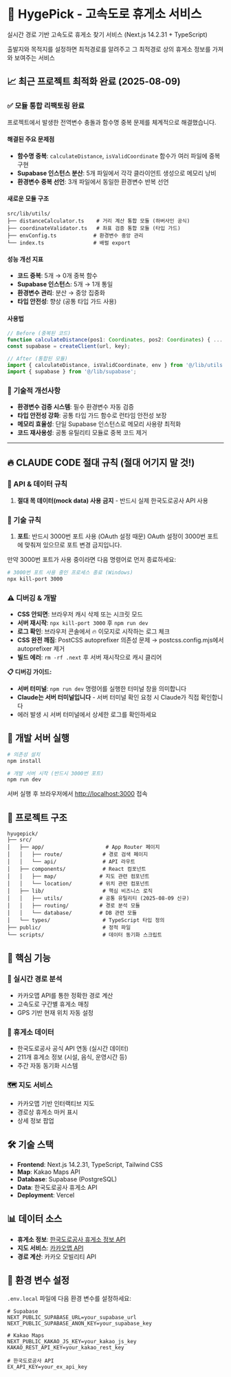 # 🚗 HygePick - 고속도로 휴게소 서비스

실시간 경로 기반 고속도로 휴게소 찾기 서비스 (Next.js 14.2.31 + TypeScript)

출발지와 목적지를 설정하면 최적경로를 알려주고 그 최적경로 상의 휴게소 정보를 가져와 보여주는 서비스

## 📈 최근 프로젝트 최적화 완료 (2025-08-09)

### ✅ **모듈 통합 리팩토링 완료**
프로젝트에서 발생한 전역변수 충돌과 함수명 중복 문제를 체계적으로 해결했습니다.

#### **해결된 주요 문제점**
- **함수명 중복**: `calculateDistance`, `isValidCoordinate` 함수가 여러 파일에 중복 구현
- **Supabase 인스턴스 분산**: 5개 파일에서 각각 클라이언트 생성으로 메모리 낭비
- **환경변수 중복 선언**: 3개 파일에서 동일한 환경변수 반복 선언

#### **새로운 모듈 구조**
```
src/lib/utils/
├── distanceCalculator.ts    # 거리 계산 통합 모듈 (하버사인 공식)
├── coordinateValidator.ts   # 좌표 검증 통합 모듈 (타입 가드)
├── envConfig.ts            # 환경변수 중앙 관리
└── index.ts                # 배럴 export
```

#### **성능 개선 지표**
- **코드 중복**: 5개 → 0개 중복 함수
- **Supabase 인스턴스**: 5개 → 1개 통일
- **환경변수 관리**: 분산 → 중앙 집중화
- **타입 안전성**: 향상 (공통 타입 가드 사용)

#### **사용법**
```typescript
// Before (중복된 코드)
function calculateDistance(pos1: Coordinates, pos2: Coordinates) { ... }
const supabase = createClient(url, key);

// After (통합된 모듈)
import { calculateDistance, isValidCoordinate, env } from '@/lib/utils';
import { supabase } from '@/lib/supabase';
```

### 🔧 **기술적 개선사항**
- **환경변수 검증 시스템**: 필수 환경변수 자동 검증
- **타입 안전성 강화**: 공통 타입 가드 함수로 런타임 안전성 보장
- **메모리 효율성**: 단일 Supabase 인스턴스로 메모리 사용량 최적화
- **코드 재사용성**: 공통 유틸리티 모듈로 중복 코드 제거

---

## 🔥 CLAUDE CODE 절대 규칙 (절대 어기지 말 것!)

### 📍 API & 데이터 규칙
1. **절대 목 데이터(mock data) 사용 금지** - 반드시 실제 한국도로공사 API 사용

### 🔧 기술 규칙
1. **포트**: 반드시 3000번 포트 사용 (OAuth 설정 때문)
OAuth 설정이 3000번 포트에 맞춰져 있으므로 포트 변경 금지입니다.

만약 3000번 포트가 사용 중이라면 다음 명령어로 먼저 종료하세요:

```bash
# 3000번 포트 사용 중인 프로세스 종료 (Windows)
npx kill-port 3000
```

### ⚠️ 디버깅 & 개발
- **CSS 안되면**: 브라우저 캐시 삭제 또는 시크릿 모드
- **서버 재시작**: `npx kill-port 3000` 후 `npm run dev`
- **로그 확인**: 브라우저 콘솔에서 🔥 이모지로 시작하는 로그 체크
- **CSS 완전 깨짐**: PostCSS autoprefixer 의존성 문제 → postcss.config.mjs에서 autoprefixer 제거
- **빌드 에러**: `rm -rf .next` 후 서버 재시작으로 캐시 클리어


**📋 디버깅 가이드:**
- **서버 터미널**: `npm run dev` 명령어를 실행한 터미널 창을 의미합니다
- **Claude는 서버 터미널입니다** - 서버 터미널 확인 요청 시 Claude가 직접 확인합니다
- 에러 발생 시 서버 터미널에서 상세한 로그를 확인하세요

## 🚀 개발 서버 실행

```bash
# 의존성 설치
npm install

# 개발 서버 시작 (반드시 3000번 포트)
npm run dev
```

서버 실행 후 브라우저에서 [http://localhost:3000](http://localhost:3000) 접속

## 📁 프로젝트 구조

```
hyugepick/
├── src/
│   ├── app/                    # App Router 페이지
│   │   ├── route/             # 경로 검색 페이지
│   │   └── api/               # API 라우트
│   ├── components/            # React 컴포넌트
│   │   ├── map/              # 지도 관련 컴포넌트
│   │   └── location/         # 위치 관련 컴포넌트
│   ├── lib/                   # 핵심 비즈니스 로직
│   │   ├── utils/            # 공통 유틸리티 (2025-08-09 신규)
│   │   ├── routing/          # 경로 분석 모듈
│   │   └── database/         # DB 관련 모듈
│   └── types/                 # TypeScript 타입 정의
├── public/                    # 정적 파일
└── scripts/                   # 데이터 동기화 스크립트
```

## 🔧 핵심 기능

### 📍 실시간 경로 분석
- 카카오맵 API를 통한 정확한 경로 계산
- 고속도로 구간별 휴게소 매칭
- GPS 기반 현재 위치 자동 설정

### 🏪 휴게소 데이터
- 한국도로공사 공식 API 연동 (실시간 데이터)
- 211개 휴게소 정보 (시설, 음식, 운영시간 등)
- 주간 자동 동기화 시스템

### 🗺️ 지도 서비스
- 카카오맵 기반 인터랙티브 지도
- 경로상 휴게소 마커 표시
- 상세 정보 팝업

## 🛠️ 기술 스택

- **Frontend**: Next.js 14.2.31, TypeScript, Tailwind CSS
- **Map**: Kakao Maps API
- **Database**: Supabase (PostgreSQL)
- **Data**: 한국도로공사 휴게소 API
- **Deployment**: Vercel

## 📊 데이터 소스

- **휴게소 정보**: [한국도로공사 휴게소 정보 API](https://data.ex.co.kr)
- **지도 서비스**: [카카오맵 API](https://apis.map.kakao.com)
- **경로 계산**: 카카오 모빌리티 API

## 🔐 환경 변수 설정

`.env.local` 파일에 다음 환경 변수를 설정하세요:

```env
# Supabase
NEXT_PUBLIC_SUPABASE_URL=your_supabase_url
NEXT_PUBLIC_SUPABASE_ANON_KEY=your_supabase_key

# Kakao Maps
NEXT_PUBLIC_KAKAO_JS_KEY=your_kakao_js_key
KAKAO_REST_API_KEY=your_kakao_rest_key

# 한국도로공사 API
EX_API_KEY=your_ex_api_key
```
